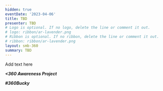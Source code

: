 ```yaml
---
hidden: true
eventDate: '2023-04-06'
title: TBD
presenter: TBD
# Logo is optional. If no logo, delete the line or comment it out.
# logo: ribbon/ar-lavender.png
# Ribbon is optional. If no ribbon, delete the line or comment it out.
# ribbon: ribbon/ar-lavender.png
layout: smb-360
summary: TBD
---
```


Add text here

***<span class="C(red)">&lt;3</span>60 Awareness Project***

***<span class="C(red)">#360Bucky</span>***

